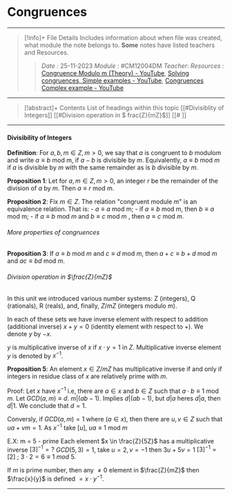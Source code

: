 # Congruences
---
> [!info]+ File Details
> Includes information about when file was created, what module the note belongs to. **Some** notes have listed teachers and Resources.
> > *Date :*  25-11-2023 
> > *Module :* #CM12004DM
> > *Teacher*: 
> > *Resources :* [Congruence Modulo m (Theory) - YouTube](https://www.youtube.com/watch?v=-SpWfD4WsmM&ab_channel=NesoAcademy), [Solving congruences, Simple examples - YouTube](https://www.youtube.com/watch?v=KwxslifHITg&ab_channel=blackpenredpen), [Congruences Complex example - YouTube](https://www.youtube.com/watch?v=LInNgWMtFEs&ab_channel=blackpenredpen)

---
> [!abstract]+ Contents
> List of headings within this topic
> [[#Divisiblity of Integers]]
> [[#Division operation in $ frac{Z}{mZ}$]] 
> [[# ]]
--- 

#### Divisibility of Integers

**Definition**: For $a, b, m ∈ Z, m > 0$, we say that $a$ is congruent to $b$ modulo$m$ and write $a ≡ b$ mod m, if $a − b$ is divisible by $m$. Equivalently, $a ≡ b$ mod $m$ if $a$ is divisible by $m$ with the same remainder as is $b$ divisible by $m$.

**Proposition 1**: Let for $a, m ∈ Z, m > 0$, an integer $r$ be the remainder of the division of $a$ by $m$. Then $a ≡ r$ mod $m$.

**Proposition 2**: Fix $m\in Z$. The relation "congruent module $m$" is an equivalence relation. That is:
	- $a \equiv a$ mod m;
	- if $a\equiv b$ mod m, then $b \equiv a$ mod m;
	- if $a \equiv b$ mod $m$ and $b \equiv c$ mod $m$ , then $a \equiv c$ mod $m$. 

###### More properties of congruences
**Proposition 3**: If $a ≡ b$ mod $m$ and $c ≡ d$ mod $m$, then $a + c ≡ b + d$ mod $m$ and $ac \equiv bd$ mod $m$. 

###### Division operation in $\frac{Z}{mZ}$ 
In this unit we introduced various number systems: Z (integers), Q (rationals), R (reals), and, finally, $Z/mZ$ (integers modulo m).

In each of these sets we have inverse element with respect to addition (additional inverse)
$x+y = 0$ (identity element with respect to $+$). We denote $y$ by $-x$. 

$y$ is multiplicative inverse of $x$ if $x \cdot y = 1$ in $Z$. Multiplicative inverse element $y$ is denoted by $x^{-1}$. 

**Proposition 5**: An element $x ∈ Z/mZ$ has multiplicative inverse if and only if integers in residue class of $x$ are relatively prime with $m$.

Proof: Let $x$ have $x^{-1}$ i.e, there are $a \in x$ and $b \in Z$ such that $a \cdot b \equiv 1$ mod $m$. 
Let $GCD (a,m) \equiv d$. 
$m | (ab - 1)$. Implies $d | (ab-1)$, but $d | a$ heres $d|a$, then $d | 1$. We conclude that $d=1$. 

Conversly, if $GCD(a,m) = 1$ where $(a\in x)$, then there are $u,v \in Z$ such that $ua + vm = 1$.
As $x^{-1}$ take $[u]$, $ua \equiv 1$ mod $m$ 

E.X:
	m = 5 - prime
	Each element $x \in \frac{Z}{5Z}$ has a multiplicative inverse
	$[3]^{-1} = ?$ 
	$GCD(5,3) = 1$, take $u = 2, v = -1$  then $3u + 5v = 1$ 
	$[3]^{-1} = [2]$ ; $3 \cdot 2 = 6 \equiv 1 \ mod \ 5$. 

If $m$ is prime number, then any $\ne 0$ element in $\frac{Z}{mZ}$ then $\frac{x}{y}$ is defined $=x \cdot y^{-1}$.

---